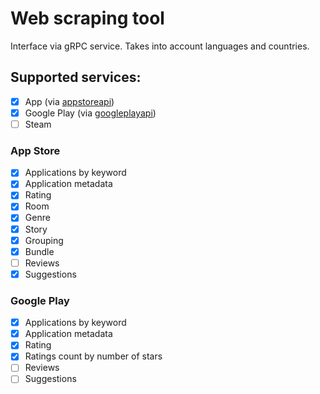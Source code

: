 # Web scraping tool
Interface via gRPC service. Takes into account languages ​​and countries.

## Supported services:
- [x] App (via [appstoreapi](https://github.com/salaleser/appstoreapi))
- [x] Google Play (via [googleplayapi](https://github.com/salaleser/googleplayapi))
- [ ] Steam

### App Store
- [x] Applications by keyword
- [x] Application metadata
- [x] Rating
- [x] Room
- [x] Genre
- [x] Story
- [x] Grouping
- [x] Bundle
- [ ] Reviews
- [x] Suggestions

### Google Play
- [x] Applications by keyword
- [x] Application metadata
- [x] Rating
- [x] Ratings count by number of stars
- [ ] Reviews
- [ ] Suggestions
